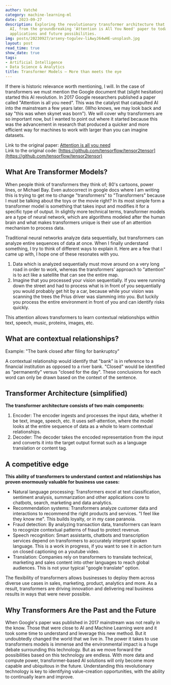 ```yaml
---
author: Vatché
category: machine-learning-ml
date: 2023-09-27
description: Exploring the revolutionary transformer architecture that powers modern
  AI, from the groundbreaking 'Attention is All You Need' paper to today's business
  applications and future possibilities.
img: posts/20230927/arseny-togulev-liAwyJ64wHE-unsplash.jpg
layout: post
read_time: true
show_date: true
tags:
- Artificial Intelligence
- Data Science & Analytics
title: Transformer Models – More than meets the eye
---
```


If there is historic relevance worth mentioning, I will. In the case of transformers we must mention the Google document that (slight hesitation) started this AI revolution. In 2017 Google researchers published a paper called "Attention is all you need". This was the catalyst that catapulted AI into the mainstream a few years later. (Who knows, we may look back and say "this was when skynet was born"). We will cover why transformers are so important now, but I wanted to point out where it started because this was the advancement in research that produced a quicker and more efficient way for machines to work with larger than you can imagine datasets.

Link to the original paper: [Attention is all you need](https://arxiv.org/pdf/1706.03762.pdf)  
Link to the original code: [https://github.com/tensorflow/tensor2tensor](https://github.com/tensorflow/tensor2tensor)

## What Are Transformer Models?

When people think of transformers they think of; 80's cartoons, power lines, or Michael Bay. Even autocorrect in google docs where I am writing this is trying to get me to change "transformers" to "Transformers" because I must be talking about the toys or the movie right? In its most simple form a transformer model is something that takes input and modifies it for a specific type of output. In slightly more technical terms, transformer models are a type of neural network, which are algorithms modeled after the human brain and what makes transformers unique is their use of an attention mechanism to process data.

Traditional neural networks analyze data sequentially, but transformers can analyze entire sequences of data at once. When I finally understand something, I try to think of different ways to explain it. Here are a few that I came up with, I hope one of these resonates with you.

1. Data which is analyzed sequentially must move around on a very long road in order to work, whereas the transformers' approach to "attention" is to act like a satellite that can see the entire map.
2. Imagine that you processed your vision sequentially. If you were running down the street and had to process what is in front of you sequentially you would probably get hit by a car, because while your vision was scanning the trees the Prius driver was slamming into you. But luckily you process the entire environment in front of you and can identify risks quickly.

This attention allows transformers to learn contextual relationships within text, speech, music, proteins, images, etc.

## What are contextual relationships?

Example: "The bank closed after filing for bankruptcy"

A contextual relationship would identify that "bank" is in reference to a financial institution as opposed to a river bank. "Closed" would be identified as "permanently" versus "closed for the day". These conclusions for each word can only be drawn based on the context of the sentence.

## Transformer Architecture (simplified)

**The transformer architecture consists of two main components:**

1. Encoder: The encoder ingests and processes the input data, whether it be text, image, speech, etc. It uses self-attention, where the model looks at the entire sequence of data as a whole to learn contextual relationships.
2. Decoder: The decoder takes the encoded representation from the input and converts it into the target output format such as a language translation or content tag.

## A competitive edge

**This ability of transformers to understand context and relationships has proven enormously valuable for business use cases:**

- Natural language processing: Transformers excel at text classification, sentiment analysis, summarization and other applications core to chatbots, search, marketing and data analytics.
- Recommendation systems: Transformers analyze customer data and interactions to recommend the right products and services. "I feel like they know me". This builds loyalty, or in my case paranoia.
- Fraud detection: By analyzing transaction data, transformers can learn to recognize contextual patterns of fraud to protect revenue.
- Speech recognition: Smart assistants, chatbots and transcription services depend on transformers to accurately interpret spoken language. This is a work in progress, if you want to see it in action turn on closed captioning on a youtube video.
- Translation: Companies rely on transformers to translate technical, marketing and sales content into other languages to reach global audiences. This is not your typical "google translate" option.

The flexibility of transformers allows businesses to deploy them across diverse use cases in sales, marketing, product, analytics and more. As a result, transformers are driving innovation and delivering real business results in ways that were never possible.

## Why Transformers Are the Past and the Future

When Google's paper was published in 2017 mainstream was not really in the know. Those that were close to AI and Machine Learning were and it took some time to understand and leverage this new method. But it undoubtedly changed the world that we live in. The power it takes to use transformers models is immense and the environmental impact is a huge debate surrounding this technology. But as we move forward the possibilities based on this technology are endless. With more data and compute power, transformer-based AI solutions will only become more capable and ubiquitous in the future. Understanding this revolutionary technology is key to identifying value-creation opportunities, with the ability to continually learn and improve.